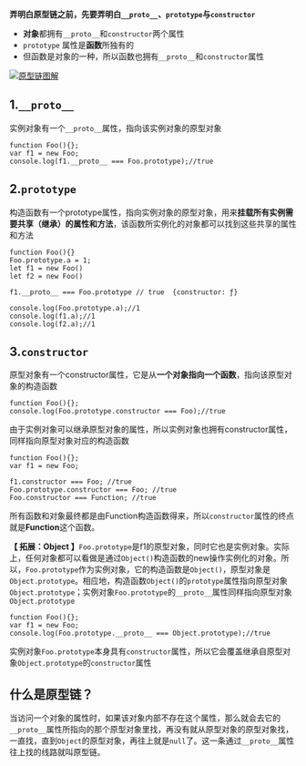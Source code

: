 **弄明白原型链之前，先要弄明白`__proto__`、`prototype`与`constructor`**

- **对象**都拥有`__proto__`和`constructor`两个属性
- `prototype` 属性是**函数**所独有的
- 但函数是对象的一种，所以函数也拥有`__proto__`和`constructor`属性

[![原型链图解](https://user-images.githubusercontent.com/59824185/72415473-78942280-37af-11ea-8a1d-69ff38c1e27f.jpeg)](https://user-images.githubusercontent.com/59824185/72415473-78942280-37af-11ea-8a1d-69ff38c1e27f.jpeg)

## 1.`__proto__`

实例对象有一个`__proto__`属性，指向该实例对象的原型对象

```
function Foo(){};
var f1 = new Foo;
console.log(f1.__proto__ === Foo.prototype);//true
```

## 2.`prototype`

构造函数有一个prototype属性，指向实例对象的原型对象，用来**挂载所有实例需要共享（继承）的属性和方法**，该函数所实例化的对象都可以找到这些共享的属性和方法

```
function Foo(){}
Foo.prototype.a = 1;
let f1 = new Foo()
let f2 = new Foo()

f1.__proto__ === Foo.prototype // true  {constructor: ƒ}

console.log(Foo.prototype.a);//1
console.log(f1.a);//1
console.log(f2.a);//1
```

## 3.`constructor`

原型对象有一个constructor属性，它是从**一个对象指向一个函数**，指向该原型对象的构造函数

```
function Foo(){};
console.log(Foo.prototype.constructor === Foo);//true
```

由于实例对象可以继承原型对象的属性，所以实例对象也拥有constructor属性，同样指向原型对象对应的构造函数

```
function Foo(){};
var f1 = new Foo;

f1.constructor === Foo; //true
Foo.prototype.constructor === Foo; //true
Foo.constructor === Function; //true
```

所有函数和对象最终都是由Function构造函数得来，所以`constructor`属性的终点就是**Function**这个函数。

**【 拓展：Object 】**`Foo.prototype`是f1的原型对象，同时它也是实例对象。实际上，任何对象都可以看做是通过`Object()`构造函数的new操作实例化的对象。所以，`Foo.prototype`作为实例对象，它的构造函数是`Object()`，原型对象是`Object.prototype`。相应地，构造函数`Object()`的`prototype`属性指向原型对象`Object.prototype`；实例对象`Foo.prototype`的`__proto__`属性同样指向原型对象`Object.prototype`

```
function Foo(){};
var f1 = new Foo;
console.log(Foo.prototype.__proto__ === Object.prototype);//true
```

实例对象`Foo.prototype`本身具有`constructor`属性，所以它会覆盖继承自原型对象`Object.prototype`的`constructor`属性

## 什么是原型链？

当访问一个对象的属性时，如果该对象内部不存在这个属性，那么就会去它的`__proto__`属性所指向的那个原型对象里找，再没有就从原型对象的原型对象找，一直找，直到`Object`的原型对象，再往上就是`null`了。这一条通过`__proto__`属性往上找的线路就叫原型链。
